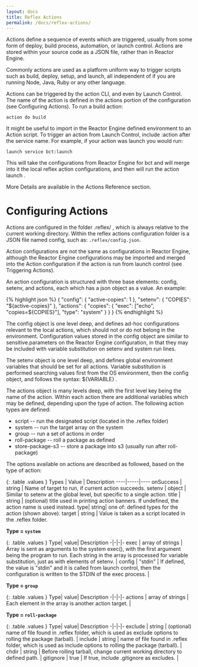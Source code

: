 ```yaml
---
layout: docs
title: Reflex Actions
permalink: /docs/reflex-actions/
---
```


Actions define a sequence of events which are triggered, usually from some form of deploy, build process, automation, or launch control.  Actions are stored within your source code as a JSON file, rather than in Reactor Engine.

Commonly actions are used as a platform uniform way to trigger scripts such as build, deploy, setup, and launch, all independent of if you are running Node, Java, Ruby or any other language.

Actions can be triggered by the action CLI, and even by Launch Control.  The name of the action is defined in the actions portion of the configuration (see Configuring Actions).  To run a build action:

	action do build

It might be useful to import in the Reactor Engine defined environment to an Action script.  To trigger an action from Launch Control, include :action  after the service name.  For example, if your action was launch you would run:


	launch service bct:launch

This will take the configurations from Reactor Engine for  bct  and will merge into it the local reflex action configurations, and then will run the action  launch .

More Details are available in the Actions Reference section.

# Configuring Actions

Actions are configured in the folder  .reflex/ , which is always relative to the current working directory.  Within the reflex actions configuration folder is a JSON file named config, such as: `.reflex/config.json`.

Action configurations are not the same as configurations in Reactor Engine, although the Reactor Engine configurations may be imported and merged into the Action configuration if the action is run from launch control (see Triggering Actions).

An action configuration is structured with three base elements: config, setenv, and actions, each which has a json object as a value.  An example:

{% highlight json %}
{
    "config": {
        "active-copies": 1
    },
    "setenv": {
        "COPIES": "${active-copies}"
    },
    "actions": {
        "copies": {
            "exec": ["echo", "copies=${COPIES}"],
            "type": "system"
        }
    }
}
{% endhighlight %}

The config object is one level deep, and defines ad-hoc configurations relevant to the local actions, which should not or do not belong in the environment.  Configuration values stored in the config object are similar to sensitive.parameters on the Reactor Engine configuration, in that they may be included with variable substitution on setenv and system run lines.

The setenv object is one level deep, and defines global environment variables that should be set for all actions.  Variable substitution is performed searching values first from the OS environment, then the config object, and follows the syntax:  ${VARIABLE} .

The actions object is many levels deep, with the first level key being the name of the action.  Within each action there are additional variables which may be defined, depending upon the type of action.  The following action types are defined:

* script -- run the designated script (located in the .reflex folder)
* system -- run the target array on the system
* group -- run a set of actions in order
* roll-package -- roll a package as defined
* store-package-s3 -- store a package into s3 (usually run after roll-package)

The options available on actions are described as followed, based on the type of action:

{: .table .values }
Types | Value | Description
----|-----|----
onSuccess | string | Name of target to run, if current action succeeds.
setenv | object | Similar to setenv at the global level, but specific to a single action.
title | string | (optional) title used in printing action banners.  If undefined, the action name is used instead.
type| string| one of: defined types for the action (shown above).
target | string | Value is taken as a script located in the .reflex folder.

**Type = `system`**

{: .table .values }
Type|  value|  Description
-|-|-|-
exec | array of strings | Array is sent as arguments to the system exec(), with the first argument being the program to run.  Each string in the array is processed for variable substitution, just as with elements of setenv. |
config | "stdin" | If defined, the value is "stdin" and it is called from launch control, then the configuration is written to the STDIN of the exec process. |

**Type = `group`**

{: .table .values }
Type|  value|  Description
-|-|-|-
actions | array of strings | Each element in the array is another action target. |

**Type = `roll-package`**

{: .table .values }
Type|  value|  Description
-|-|-|-
exclude | string | (optional) name of file found in .reflex folder, which is used as exclude options to rolling the package (tarball). |
include | string | name of file found in .reflex folder, which is used as include options to rolling the package (tarball). |
chdir | string | Before rolling tarball, change current working directory to defined path. |
gitignore | true | If true, include .gitignore as excludes. |


